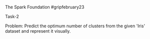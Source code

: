 The Spark Foundation 
#gripfebruary23


Task-2

Problem: Predict the optimum number of clusters from the given 'Iris' dataset and represent it visually.
